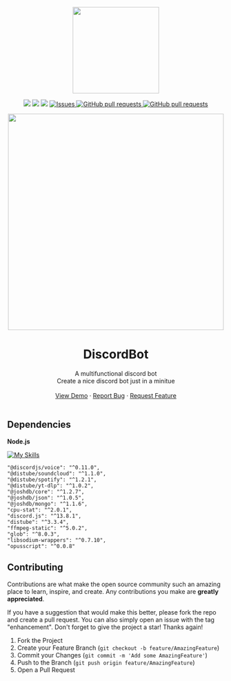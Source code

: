 <a name="readme-top"></a>


<div align="center">

<img src="https://distok.top/stickers/749043879713701898/749049128012742676.gif" width="200">
<p>

<a href="https://github.com/BrownGrey/DiscordBot/graphs/Stars" alt="Stars">
        <img src="https://img.shields.io/github/stars/BrownGrey/DiscordBot" /></a>
        
<a href="https://github.com/BrownGrey/DiscordBot/graphs/issues" alt="Contributors">
        <img src="https://img.shields.io/github/issues/BrownGrey/DiscordBot" /></a>
<a href="https://github.com/BrownGrey/DiscordBot/graphs/contributors" alt="Contributors">
        <img src="https://img.shields.io/github/contributors/BrownGrey/DiscordBot" /></a>

<a href="https://github.com/BrownGrey/DiscordBot/forks">
      <img alt="Issues" src="https://img.shields.io/github/forks/BrownGrey/DiscordBot" />
    </a> 
    <a href="https://github.com/BrownGrey/DiscordBot/license">
      <img alt="GitHub pull requests" src="https://img.shields.io/github/license/BrownGrey/DiscordBot" />
    </a>
    <a href="https://github.com/BrownGrey/DiscordBot">
      <img alt="GitHub pull requests" src="https://img.shields.io/badge/version-1.0.0-blue?color=0088ff" />
    </a>

</p>





<img src="https://user-images.githubusercontent.com/96381266/193394440-05415a68-2d31-4542-890f-af33b5b96179.png" width="500">
  <h1 align="center">DiscordBot</h1>

  <p align="center">
    A multifunctional discord bot
    <br />
    Create a nice discord bot just in a minitue
    <br />
    <br/>
    <a href="https://websiteurl.live">View Demo</a>
    ·
    <a href="https://github.com/BrownGrey/DiscordBot/issues">Report Bug</a>
    ·
    <a href="https://github.com/BrownGrey/DiscordBot/issues">Request Feature</a>
    <br />
    <br />
  </p>
</div>

## Dependencies

**Node.js**

 [![My Skills](https://skills.thijs.gg/icons?i=nodejs&theme=light)](https://skills.thijs.gg) 

```
"@discordjs/voice": "^0.11.0",
"@distube/soundcloud": "^1.1.0",
"@distube/spotify": "^1.2.1",
"@distube/yt-dlp": "^1.0.2",
"@joshdb/core": "^1.2.7",
"@joshdb/json": "^1.0.5",
"@joshdb/mongo": "^1.1.6",
"cpu-stat": "^2.0.1",
"discord.js": "^13.8.1",
"distube": "^3.3.4",
"ffmpeg-static": "^5.0.2",
"glob": "^8.0.3",
"libsodium-wrappers": "^0.7.10",
"opusscript": "^0.0.8"
```
## Contributing

Contributions are what make the open source community such an amazing place to learn, inspire, and create. Any contributions you make are **greatly appreciated**.

If you have a suggestion that would make this better, please fork the repo and create a pull request. You can also simply open an issue with the tag "enhancement".
Don't forget to give the project a star! Thanks again!

1. Fork the Project
2. Create your Feature Branch (`git checkout -b feature/AmazingFeature`)
3. Commit your Changes (`git commit -m 'Add some AmazingFeature'`)
4. Push to the Branch (`git push origin feature/AmazingFeature`)
5. Open a Pull Request
